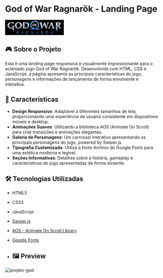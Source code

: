 # God of War Ragnarök - Landing Page

![God of War Ragnarök Logo](./img/logo%20(5).png)

## 🎮 Sobre o Projeto

Esta é uma landing page responsiva e visualmente impressionante para o aclamado jogo God of War Ragnarök. Desenvolvida com HTML, CSS e JavaScript, a página apresenta as principais características do jogo, personagens e informações de lançamento de forma envolvente e interativa.

## 🚀 Características

- **Design Responsivo**: Adaptável a diferentes tamanhos de tela, proporcionando uma experiência de usuário consistente em dispositivos móveis e desktop.
- **Animações Suaves**: Utilizando a biblioteca AOS (Animate On Scroll) para criar transições e animações elegantes.
- **Galeria de Personagens**: Um carrossel interativo apresentando os principais personagens do jogo, powered by Swiper.js.
- **Tipografia Customizada**: Utiliza a fonte Archivo do Google Fonts para uma estética moderna e legível.
- **Seções Informativas**: Detalhes sobre a história, gameplay e características do jogo apresentadas de forma atraente.

## 🛠 Tecnologias Utilizadas

- HTML5
- CSS3
- JavaScript
- [Swiper.js](https://swiperjs.com/)
- [AOS - Animate On Scroll Library](https://michalsnik.github.io/aos/)
- [Google Fonts](https://fonts.google.com/)

- ## 🖼 Preview

![projeto-god](https://github.com/user-attachments/assets/58b9d516-8a41-4e40-a582-c81df713a0ee)

